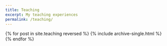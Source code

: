 ```yaml
---
title: Teaching
excerpt: My teaching experiences
permalink: /teaching/
---
```


{% for post in site.teaching reversed %}
  {% include archive-single.html %}
{% endfor %}
